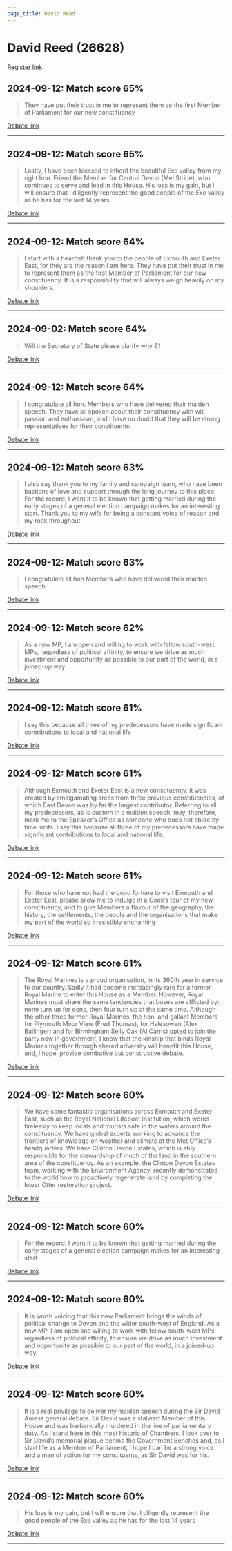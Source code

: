 ```yaml
---
page_title: David Reed
---
```


# David Reed  (26628)

[Register link](https://www.theyworkforyou.com/mp/26628/register)



## 2024-09-12: Match score 65%

>They have put their trust in me to represent them as the first Member of Parliament for our new constituency

[Debate link](https://www.theyworkforyou.com/debates/?id=2024-09-12b.1034.1) 

---



## 2024-09-12: Match score 65%

>Lastly, I have been blessed to inherit the beautiful Exe valley from my right hon. Friend the Member for Central Devon (Mel Stride), who continues to serve and lead in this House. His loss is my gain, but I will ensure that I diligently represent the good people of the Exe valley as he has for the last 14 years.

[Debate link](https://www.theyworkforyou.com/debates/?id=2024-09-12b.1034.1) 

---



## 2024-09-12: Match score 64%

>I start with a heartfelt thank you to the people of Exmouth and Exeter East, for they are the reason I am here. They have put their trust in me to represent them as the first Member of Parliament for our new constituency. It is a responsibility that will always weigh heavily on my shoulders.

[Debate link](https://www.theyworkforyou.com/debates/?id=2024-09-12b.1034.1) 

---



## 2024-09-02: Match score 64%

>Will the Secretary of State please clarify why £1

[Debate link](https://www.theyworkforyou.com/debates/?id=2024-09-02a.93.2) 

---



## 2024-09-12: Match score 64%

>I congratulate all hon. Members who have delivered their maiden speech. They have all spoken about their constituency with wit, passion and enthusiasm, and I have no doubt that they will be strong representatives for their constituents.

[Debate link](https://www.theyworkforyou.com/debates/?id=2024-09-12b.1034.1) 

---



## 2024-09-12: Match score 63%

>I also say thank you to my family and campaign team, who have been bastions of love and support through the long journey to this place. For the record, I want it to be known that getting married during the early stages of a general election campaign makes for an interesting start. Thank you to my wife for being a constant voice of reason and my rock throughout.

[Debate link](https://www.theyworkforyou.com/debates/?id=2024-09-12b.1034.1) 

---



## 2024-09-12: Match score 63%

>I congratulate all hon Members who have delivered their maiden speech

[Debate link](https://www.theyworkforyou.com/debates/?id=2024-09-12b.1034.1) 

---



## 2024-09-12: Match score 62%

>As a new MP, I am open and willing to work with fellow south-west MPs, regardless of political affinity, to ensure we drive as much investment and opportunity as possible to our part of the world, in a joined-up way

[Debate link](https://www.theyworkforyou.com/debates/?id=2024-09-12b.1034.1) 

---



## 2024-09-12: Match score 61%

>I say this because all three of my predecessors have made significant contributions to local and national life

[Debate link](https://www.theyworkforyou.com/debates/?id=2024-09-12b.1034.1) 

---



## 2024-09-12: Match score 61%

>Although Exmouth and Exeter East is a new constituency, it was created by amalgamating areas from three previous constituencies, of which East Devon was by far the largest contributor. Referring to all my predecessors, as is custom in a maiden speech, may, therefore, mark me to the Speaker’s Office as someone who does not abide by time limits. I say this because all three of my predecessors have made significant contributions to local and national life.

[Debate link](https://www.theyworkforyou.com/debates/?id=2024-09-12b.1034.1) 

---



## 2024-09-12: Match score 61%

>For those who have not had the good fortune to visit Exmouth and Exeter East, please allow me to indulge in a Cook’s tour of my new constituency, and to give Members a flavour of the geography, the history, the settlements, the people and the organisations that make my part of the world so irresistibly enchanting

[Debate link](https://www.theyworkforyou.com/debates/?id=2024-09-12b.1034.1) 

---



## 2024-09-12: Match score 61%

>The Royal Marines is a proud organisation, in its 360th year in service to our country. Sadly it had become increasingly rare for a former Royal Marine to enter this House as a Member. However, Royal Marines must share the same tendencies that buses are afflicted by: none turn up for eons, then four turn up at the same time. Although the other three former Royal Marines, the hon. and gallant Members for Plymouth Moor View (Fred Thomas), for Halesowen (Alex Ballinger) and for Birmingham Selly Oak (Al Carns) opted to join the party now in government, I know that the kinship that binds Royal Marines together through shared adversity will benefit this House, and, I hope, provide combative but constructive debate.

[Debate link](https://www.theyworkforyou.com/debates/?id=2024-09-12b.1034.1) 

---



## 2024-09-12: Match score 60%

>We have some fantastic organisations across Exmouth and Exeter East, such as the Royal National Lifeboat Institution, which works tirelessly to keep locals and tourists safe in the waters around the constituency. We have global experts working to advance the frontiers of knowledge on weather and climate at the Met Office’s headquarters. We have Clinton Devon Estates, which is ably responsible for the stewardship of much of the land in the southern area of the constituency. As an example, the Clinton Devon Estates team, working with the Environment Agency, recently demonstrated to the world how to proactively regenerate land by completing the lower Otter restoration project.

[Debate link](https://www.theyworkforyou.com/debates/?id=2024-09-12b.1034.1) 

---



## 2024-09-12: Match score 60%

>For the record, I want it to be known that getting married during the early stages of a general election campaign makes for an interesting start

[Debate link](https://www.theyworkforyou.com/debates/?id=2024-09-12b.1034.1) 

---



## 2024-09-12: Match score 60%

>It is worth voicing that this new Parliament brings the winds of political change to Devon and the wider south-west of England. As a new MP, I am open and willing to work with fellow south-west MPs, regardless of political affinity, to ensure we drive as much investment and opportunity as possible to our part of the world, in a joined-up way.

[Debate link](https://www.theyworkforyou.com/debates/?id=2024-09-12b.1034.1) 

---



## 2024-09-12: Match score 60%

>It is a real privilege to deliver my maiden speech during the Sir David Amess general debate. Sir David was a stalwart Member of this House and was barbarically murdered in the line of parliamentary duty. As I stand here in this most historic of Chambers, I look over to Sir David’s memorial plaque behind the Government Benches and, as I start life as a Member of Parliament, I hope I can be a strong voice and a man of action for my constituents, as Sir David was for his.

[Debate link](https://www.theyworkforyou.com/debates/?id=2024-09-12b.1034.1) 

---



## 2024-09-12: Match score 60%

>His loss is my gain, but I will ensure that I diligently represent the good people of the Exe valley as he has for the last 14 years

[Debate link](https://www.theyworkforyou.com/debates/?id=2024-09-12b.1034.1) 

---

